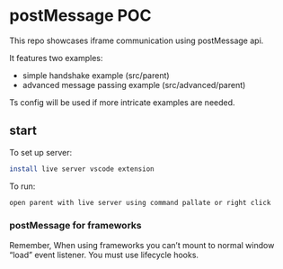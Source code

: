 # postMessage POC

This repo showcases iframe communication using postMessage api.

It features two examples:
- simple handshake example (src/parent)
- advanced message passing example (src/advanced/parent)

Ts config will be used if more intricate examples are needed.

## start

To set up server:
```sh
install live server vscode extension
```

To run:
```sh
open parent with live server using command pallate or right click
```

### postMessage for frameworks

Remember, When using frameworks you can’t mount to normal window “load” event listener. You must use lifecycle hooks.
